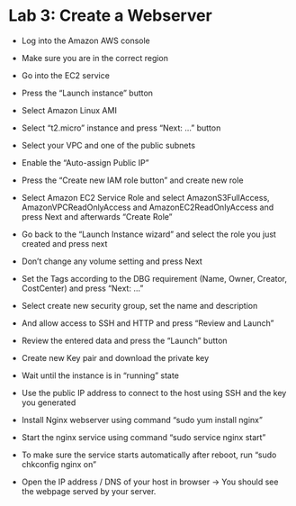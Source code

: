 # Lab 3: Create a Webserver

* Log into the Amazon AWS console
* Make sure you are in the correct region
* Go into the EC2 service

* Press the “Launch instance” button
* Select Amazon Linux AMI
* Select “t2.micro” instance and press “Next: …” button
* Select your VPC and one of the public subnets
* Enable the “Auto-assign Public IP”
* Press the “Create new IAM role button” and create new role
* Select Amazon EC2 Service Role and select AmazonS3FullAccess, AmazonVPCReadOnlyAccess and AmazonEC2ReadOnlyAccess and press Next and afterwards “Create Role”
* Go back to the “Launch Instance wizard” and select the role you just created and press next
* Don’t change any volume setting and press Next
* Set the Tags according to the DBG requirement (Name, Owner, Creator, CostCenter) and press “Next: …”
* Select create new security group, set the name and description
* And allow access to SSH and HTTP and press “Review and Launch”
* Review the entered data and press the “Launch” button
* Create new Key pair and download the private key

* Wait until the instance is in “running” state
* Use the public IP address to connect to the host using SSH and the key you generated
* Install Nginx webserver using command “sudo yum install nginx”
* Start the nginx service using command “sudo service nginx start”
* To make sure the service starts automatically after reboot, run “sudo chkconfig nginx on”
* Open the IP address / DNS of your host in browser -> You should see the webpage served by your server.
